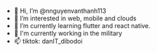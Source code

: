 - 👋 Hi, I’m @nnguyenvanthanh113
- 👀 I’m interested in web, mobile and clouds
- 🌱 I’m currently learning flutter and react native.
- 💞️ I'm currently working in the military
- 📫 tiktok: danIT_dibodoi

<!---
nnguyenvanthanh113/nnguyenvanthanh113 is a ✨ special ✨ repository because its `README.md` (this file) appears on your GitHub profile.
You can click the Preview link to take a look at your changes.
--->

